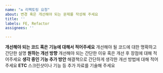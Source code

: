 ```yaml
---
name: "♻️ 리팩토링 요청"
about: 변경 혹은 개선해야 되는 문제를 작성해 주세요
title: ''
labels: FE, Refactor
assignees: ''

---
```


**개선해야 되는 코드 혹은 기능에 대해서 적어주세요**
개선해야 될 코드에 대한 명확하고 간단한 설명
**원하는 개선 방향**
개선해야 되는 간단한 이유 혹은 개선 후 장점에 대해 적어주세요
**생각 중인 기능 추가 방안**
해결책으로 간단하게 생각한 개선 방법에 대해 적어주세요
**ETC**
스크린샷이나 기능 등 추가 자료를 기술해 주세요
